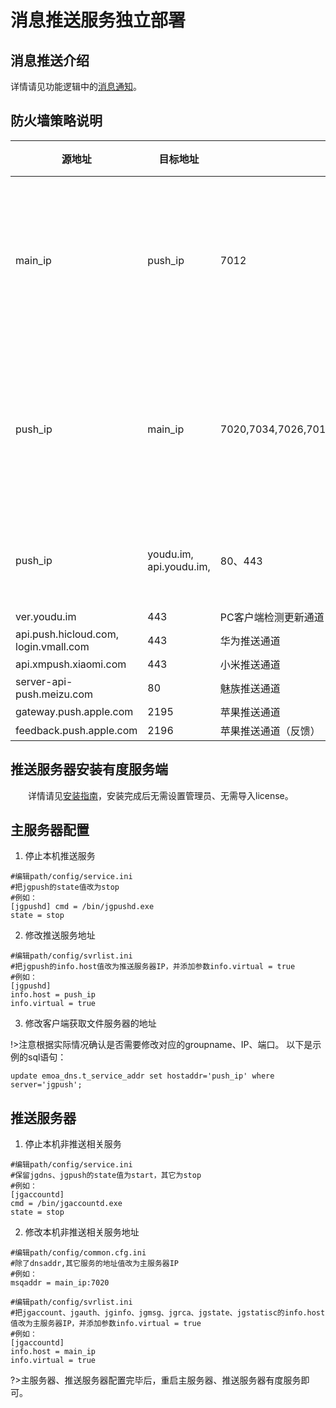 # 消息推送服务独立部署

## 消息推送介绍

   详情请见功能逻辑中的[消息通知](admin/functions/消息通知)。

## 防火墙策略说明



| 源地址                                | 目标地址                | 端口                                         | 备注                   |
| ------------------------------------- | ----------------------- | -------------------------------------------- | :--------------------- |
| main_ip                               | push_ip                 | 7012                                         | 主服务器访问推送服务器 |
| push_ip                               | main_ip                 | 7020,7034,7026,7016,7001,7002,7009,7010,7015 | 推送服务器访问主服务器 |
| push_ip                               | youdu.im, api.youdu.im, | 80、443                                      | 有度推送通道           |
| ver.youdu.im                          | 443                     | PC客户端检测更新通道                         |                        |
| api.push.hicloud.com, login.vmall.com | 443                     | 华为推送通道                                 |                        |
| api.xmpush.xiaomi.com                 | 443                     | 小米推送通道                                 |                        |
| server-api-push.meizu.com             | 80                      | 魅族推送通道                                 |                        |
| gateway.push.apple.com                | 2195                    | 苹果推送通道                                 |                        |
| feedback.push.apple.com               | 2196                    | 苹果推送通道（反馈）                         |                        |

## 推送服务器安装有度服务端

 　　详情请见[安装指南](admin/server_install/server_install)，安装完成后无需设置管理员、无需导入license。

## 主服务器配置

1. 停止本机推送服务

```
#编辑path/config/service.ini
#把jgpush的state值改为stop
#例如：
[jgpushd] cmd = /bin/jgpushd.exe
state = stop
```

2. 修改推送服务地址

```
#编辑path/config/svrlist.ini
#把jgpush的info.host值改为推送服务器IP，并添加参数info.virtual = true
#例如： 
[jgpushd] 
info.host = push_ip 
info.virtual = true
```

3. 修改客户端获取文件服务器的地址

!>注意根据实际情况确认是否需要修改对应的groupname、IP、端口。
以下是示例的sql语句：

```
update emoa_dns.t_service_addr set hostaddr='push_ip' where server='jgpush';
```

## **推送服务器**

1. 停止本机非推送相关服务

```
#编辑path/config/service.ini 
#保留jgdns、jgpush的state值为start，其它为stop 
#例如： 
[jgaccountd] 
cmd = /bin/jgaccountd.exe 
state = stop
```

2. 修改本机非推送相关服务地址

```
#编辑path/config/common.cfg.ini 
#除了dnsaddr,其它服务的地址值改为主服务器IP 
#例如： 
msqaddr = main_ip:7020 

#编辑path/config/svrlist.ini 
#把jgaccount、jgauth、jginfo、jgmsg、jgrca、jgstate、jgstatisc的info.host值改为主服务器IP，并添加参数info.virtual = true 
#例如： 
[jgaccountd] 
info.host = main_ip 
info.virtual = true
```

?>主服务器、推送服务器配置完毕后，重启主服务器、推送服务器有度服务即可。